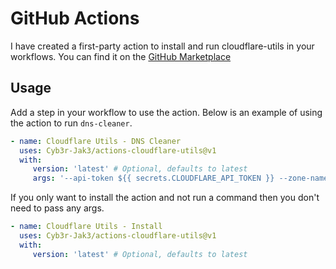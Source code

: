 # GitHub Actions

I have created a first-party action to install and run cloudflare-utils in your workflows. You can find it on the [GitHub Marketplace](https://github.com/marketplace/actions/cloudflare-utils)

## Usage

Add a step in your workflow to use the action. Below is an example of using the action to run `dns-cleaner`.

```yaml
- name: Cloudflare Utils - DNS Cleaner
  uses: Cyb3r-Jak3/actions-cloudflare-utils@v1
  with:
     version: 'latest' # Optional, defaults to latest
     args: '--api-token ${{ secrets.CLOUDFLARE_API_TOKEN }} --zone-name example.com dns-purge --confirm'
```

If you only want to install the action and not run a command then you don't need to pass any args.

```yaml
- name: Cloudflare Utils - Install
  uses: Cyb3r-Jak3/actions-cloudflare-utils@v1
  with:
     version: 'latest' # Optional, defaults to latest
```